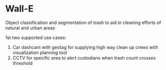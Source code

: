 # Wall-E
Object classification and segmentation of trash to aid in cleaning efforts of natural and urban areas

1st two supported use cases:
1) Car dashcam with geotag for supplying high way clean up crews with visualization planning tool
2) CCTV for specific area to alert custodians when trash count crosses threshold
